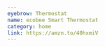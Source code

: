 ```yaml
---
eyebrow: Thermostat
name: ecobee Smart Thermostat
category: home
link: https://amzn.to/40hxmiV
---
```

